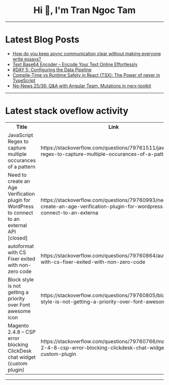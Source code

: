 <h1 align="center">Hi 👋, I'm Tran Ngoc Tam</h1>

---

# Latest Blog Posts 
<!-- BLOG-POST-LIST:START -->
- [How do you keep async communication clear without making everyone write essays?](https://dev.to/clariti_22_6e89b280ccd102/how-do-you-keep-async-communication-clear-without-making-everyone-write-essays-3ack)
- [Text Base64 Encoder – Encode Your Text Online Effortlessly](https://dev.to/frontendtoolstech/text-base64-encoder-encode-your-text-online-effortlessly-11ce)
- [#DAY 5: Configuring the Data Pipeline](https://dev.to/samueladeduntan/day-5-configuring-the-data-pipeline-b1j)
- [Compile-Time vs Runtime Safety in React &lpar;TSX&rpar;: The Power of never in TypeScript](https://dev.to/itsmearka/blog-3-compile-time-vs-runtime-implications-of-invalid-values-258k)
- [Ng-News 25/36: Q&amp;A with Angular Team, Mutations in ngrx-toolkit](https://dev.to/this-is-angular/ng-news-2536-qa-with-angular-team-mutations-in-ngrx-toolkit-71c)
<!-- BLOG-POST-LIST:END -->

---

# Latest stack oveflow activity
<table>
  <tr><th>Title</th><th>Link</th></tr>
  <!-- STACKOVERFLOW:START --><tr><td>JavaScript Regex to capture multiple occurances of a pattern</td><td>https://stackoverflow.com/questions/79761511/javascript-regex-to-capture-multiple-occurances-of-a-pattern</td></tr><tr><td>Need to create an Age Verification plugin for WordPress to connect to an external API [closed]</td><td>https://stackoverflow.com/questions/79760993/need-to-create-an-age-verification-plugin-for-wordpress-to-connect-to-an-externa</td></tr><tr><td>autoformat with CS Fixer exited with non-zero code</td><td>https://stackoverflow.com/questions/79760864/autoformat-with-cs-fixer-exited-with-non-zero-code</td></tr><tr><td>Block style is not getting a priority over Font awesome icon</td><td>https://stackoverflow.com/questions/79760805/block-style-is-not-getting-a-priority-over-font-awesome-icon</td></tr><tr><td>Magento 2.4.8 – CSP error blocking ClickDesk chat widget &lpar;custom plugin&rpar;</td><td>https://stackoverflow.com/questions/79760766/magento-2-4-8-csp-error-blocking-clickdesk-chat-widget-custom-plugin</td></tr><!-- STACKOVERFLOW:END -->
</table>

---


